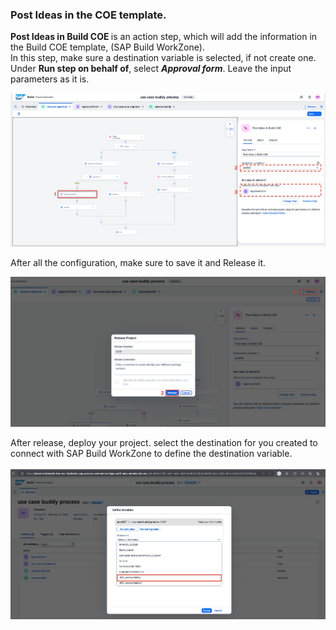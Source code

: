 ### Post Ideas in the COE template.

<b>Post Ideas in Build COE </b> is an action step, which will add the information in the Build COE template, (SAP Build WorkZone).<br>
In this step, make sure a destination variable is selected, if not create one.<br>
Under <b>Run step on behalf of</b>, select <b><i>Approval form</b></i>.
Leave the input parameters as it is.

![](images/Actionconfig.png)

After all the configuration, make sure to save it and Release it.

![](images/release.png)

After release, deploy your project. 
select the destination for you created to connect with SAP Build WorkZone to define the destination variable.<br><br>
![](images/Destination.png)
